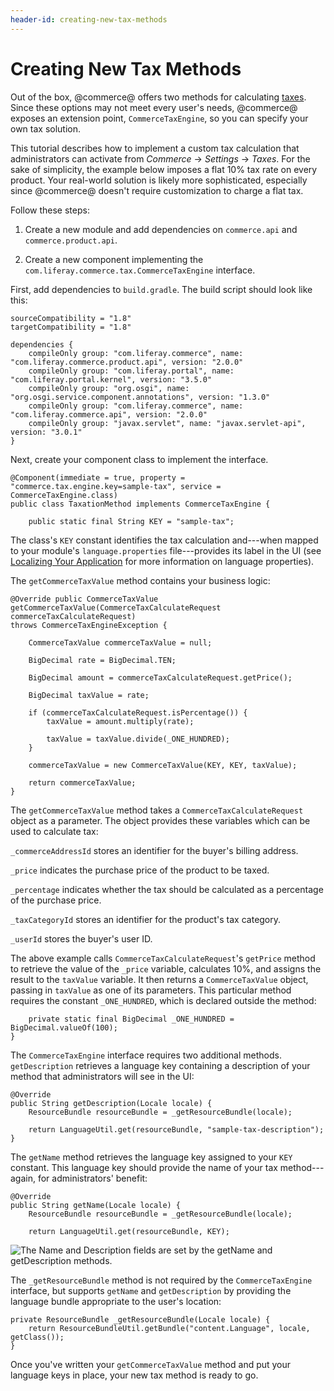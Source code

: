 ```yaml
---
header-id: creating-new-tax-methods
---
```


# Creating New Tax Methods

Out of the box, @commerce@ offers two methods for calculating
[taxes](/web/commerce/documentation/-/knowledge_base/1-0/taxes). Since these
options may not meet every user's needs, @commerce@ exposes an extension point,
`CommerceTaxEngine`, so you can specify your own tax solution.

This tutorial describes how to implement a custom tax calculation that
administrators can activate from *Commerce* &rarr; *Settings* &rarr; *Taxes*.
For the sake of simplicity, the example below imposes a flat 10% tax rate on
every product. Your real-world solution is likely more sophisticated, especially
since @commerce@ doesn't require customization to charge a flat tax.

Follow these steps:

1.  Create a new module and add dependencies on `commerce.api` and
    `commerce.product.api`.

2.  Create a new component implementing the
    `com.liferay.commerce.tax.CommerceTaxEngine` interface.

First, add dependencies to `build.gradle`. The build script should look like
this:

    sourceCompatibility = "1.8"
    targetCompatibility = "1.8"

    dependencies {
        compileOnly group: "com.liferay.commerce", name: "com.liferay.commerce.product.api", version: "2.0.0"
        compileOnly group: "com.liferay.portal", name: "com.liferay.portal.kernel", version: "3.5.0"
        compileOnly group: "org.osgi", name: "org.osgi.service.component.annotations", version: "1.3.0"
        compileOnly group: "com.liferay.commerce", name: "com.liferay.commerce.api", version: "2.0.0"
        compileOnly group: "javax.servlet", name: "javax.servlet-api", version: "3.0.1"
    }

Next, create your component class to implement the interface.


    @Component(immediate = true, property = "commerce.tax.engine.key=sample-tax", service = CommerceTaxEngine.class)
    public class TaxationMethod implements CommerceTaxEngine {

        public static final String KEY = "sample-tax";

The class's `KEY` constant identifies the tax calculation and---when mapped to your
module's `language.properties` file---provides its label in the UI (see
[Localizing Your Application](/develop/tutorials/-/knowledge_base/7-1/localizing-your-application)
for more information on language properties).

The `getCommerceTaxValue` method contains your business logic:

    @Override public CommerceTaxValue
    getCommerceTaxValue(CommerceTaxCalculateRequest commerceTaxCalculateRequest)
    throws CommerceTaxEngineException {

		CommerceTaxValue commerceTaxValue = null;

		BigDecimal rate = BigDecimal.TEN;

		BigDecimal amount = commerceTaxCalculateRequest.getPrice();

		BigDecimal taxValue = rate;

		if (commerceTaxCalculateRequest.isPercentage()) {
			taxValue = amount.multiply(rate);

			taxValue = taxValue.divide(_ONE_HUNDRED);
		}

		commerceTaxValue = new CommerceTaxValue(KEY, KEY, taxValue);

		return commerceTaxValue;
	}

The `getCommerceTaxValue` method takes a `CommerceTaxCalculateRequest` object as
a parameter. The object provides these variables which can be used to
calculate tax:

`_commerceAddressId` stores an identifier for the buyer's billing address.

`_price` indicates the purchase price of the product to be taxed.

`_percentage` indicates whether the tax should be calculated as a percentage of
the purchase price.

`_taxCategoryId` stores an identifier for the product's tax category.

`_userId` stores the buyer's user ID.

The above example calls `CommerceTaxCalculateRequest`'s `getPrice` method to
retrieve the value of the `_price` variable, calculates 10%, and assigns the
result to the `taxValue` variable. It then returns a `CommerceTaxValue` object,
passing in `taxValue` as one of its parameters. This particular method requires
the constant `_ONE_HUNDRED`, which is declared outside the method:

        private static final BigDecimal _ONE_HUNDRED = BigDecimal.valueOf(100);
    }

The `CommerceTaxEngine` interface requires two additional methods.
`getDescription` retrieves a language key containing a description of your
method that administrators will see in the UI:

	@Override
	public String getDescription(Locale locale) {
		ResourceBundle resourceBundle = _getResourceBundle(locale);

		return LanguageUtil.get(resourceBundle, "sample-tax-description");
	}

The `getName` method retrieves the language key assigned to your `KEY` constant.
This language key should provide the name of your tax method---again, for
administrators' benefit:

	@Override
	public String getName(Locale locale) {
		ResourceBundle resourceBundle = _getResourceBundle(locale);

        return LanguageUtil.get(resourceBundle, KEY);

![The *Name* and *Description* fields are set by the `getName` and `getDescription` methods.](../images/taxengine-name-description.png)

The `_getResourceBundle` method is not required by the `CommerceTaxEngine`
interface, but supports `getName` and `getDescription` by providing the language
bundle appropriate to the user's location:

	private ResourceBundle _getResourceBundle(Locale locale) {
		return ResourceBundleUtil.getBundle("content.Language", locale, getClass());
	}

Once you've written your `getCommerceTaxValue` method and put your language keys
in place, your new tax method is ready to go.
